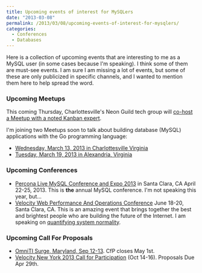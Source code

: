 ```yaml
---
title: Upcoming events of interest for MySQLers
date: "2013-03-08"
permalink: /2013/03/08/upcoming-events-of-interest-for-mysqlers/
categories:
  - Conferences
  - Databases
---
```

Here is a collection of upcoming events that are interesting to me as a MySQL user (in some cases because I'm speaking). I think some of them are must-see events. I am sure I am missing a lot of events, but some of these are only publicized in specific channels, and I wanted to mention them here to help spread the word.

### Upcoming Meetups

This coming Thursday, Charlottesville's Neon Guild tech group will [co-host a Meetup with a noted Kanban expert][1].

I'm joining two Meetups soon to talk about building database (MySQL) applications with the Go programming language:

*   [Wednesday, March 13, 2013 in Charlottesville Virginia][2]
*   [Tuesday, March 19, 2013 in Alexandria, Virginia][3]

### Upcoming Conferences

*   [Percona Live MySQL Conference and Expo 2013][4] in Santa Clara, CA April 22-25, 2013. This is **the** annual MySQL conference. I'm not speaking this year, but&#8230;
*   [Velocity Web Performance And Operations Conference][5] June 18-20, Santa Clara, CA. This is an amazing event that brings together the best and brightest people who are building the future of the Internet. I am speaking on [quantifying system normality][6].

### Upcoming Call For Proposals

*   [OmniTI Surge, Maryland, Sep 12-13][7]. CfP closes May 1st.
*   [Velocity New York 2013 Call for Participation][8] (Oct 14-16). Proposals Due Apr 29th.

 [1]: http://agile-cville-march-meeting.eventbrite.com/
 [2]: http://www.meetup.com/Central-Virginia-MySQL-Meetup/events/106865662/
 [3]: http://www.meetup.com/Golang-DC/events/106865142/
 [4]: http://www.percona.com/live/mysql-conference-2013/
 [5]: http://velocityconf.com/velocity2013
 [6]: http://velocityconf.com/velocity2013/public/schedule/detail/28118
 [7]: http://surge.omniti.com/2013/
 [8]: http://velocityconf.com/velocityny2013/public/cfp/261
